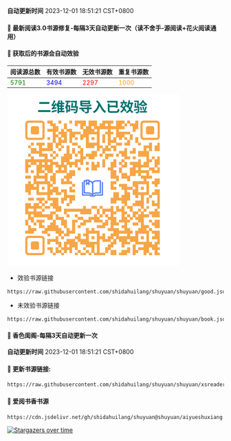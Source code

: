 **自动更新时间** 2023-12-01 18:51:21 CST+0800
#### 🚩 最新阅读3.0书源修复-每隔3天自动更新一次（读不舍手-源阅读+花火阅读通用）
#### 🚩 获取后的书源会自动效验

<!-- 更新位置开始 -->
| 阅读源总数 | 有效书源数 | 无效书源数 | 重复书源数 |
|------------|------------|------------|--------------|
| <span style="color:green;">5791</span> | <span style="color:blue;">3494</span> | <span style="color:red;">2297</span> | <span style="color:orange;">1000</span> |
<!-- 更新位置结束 -->
![shuyuan.png](img/shuyuan.png)
- 效验书源链接
```
https://raw.githubusercontent.com/shidahuilang/shuyuan/shuyuan/good.json
```
- 未效验书源链接
```
https://raw.githubusercontent.com/shidahuilang/shuyuan/shuyuan/book.json
```

#### 🚩 香色闺阁-每隔3天自动更新一次

**自动更新时间** 2023-12-01 18:51:21 CST+0800

#### 🚩 更新书源链接:
 
 ``` bash
https://raw.githubusercontent.com/shidahuilang/shuyuan/shuyuan/xsreader/new/resources.txt
 ```
#### 🚩 爱阅书香书源
 ``` bash
https://cdn.jsdelivr.net/gh/shidahuilang/shuyuan@shuyuan/aiyueshuxiang.ibs
 ```
[![Stargazers over time](https://starchart.cc/shidahuilang/shuyuan.svg)](https://starchart.cc/shidahuilang/shuyuan)
